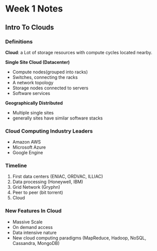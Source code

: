 # Week 1 Notes

## Intro To Clouds

### Definitions

**Cloud**: a Lot of storage resources with compute cycles located nearby.

**Single Site Cloud (Datacenter)**
  * Compute nodes(grouped into racks)
  * Switches, connecting the racks
  * A network topology
  * Storage nodes connected to servers
  * Software services
 
**Geographically Distributed**
  * Multiple single sites
  * generally sites have similar software stacks

### Cloud Computing Industry Leaders

  * Amazon AWS
  * Microsoft Azure
  * Google Engine
  
### Timeline
  
   1. First data centers (ENIAC, ORDVAC, ILLIAC)
   2. Data processing (Honeywell, IBM)
   3. Grid Network (Gryphn)
   4. Peer to peer (bit torrent)
   5. Cloud
  
  ### New Features In Cloud
  
  * Massive Scale
  * On demand access
  * Data intensive nature
  * New cloud computing paradigms (MapReduce, Hadoop, NoSQL, Cassandra, MongoDB)
  
    
